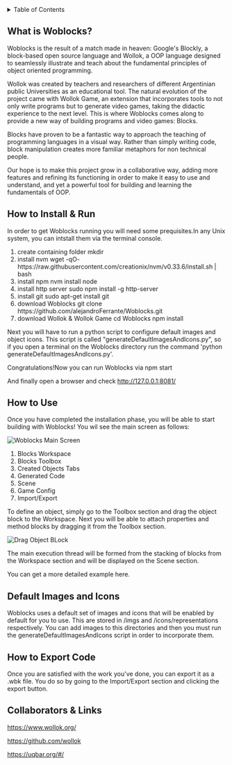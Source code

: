 <details>
  <summary>Table of Contents</summary>
  <ol>
    <li>
	What is Woblocks
    </li>
    <li>
	How to Install & Run
    </li>
    <li>
	How to Use
    </li>
    <li>
    Default Images and Icons
    </li>
    <li>
	How to Export your Code
    </li>
    <li>
	Collaborators & Links
    </li>
  </ol>
</details>

## What is Woblocks?

Woblocks is the result of a match made in heaven: Google's Blockly, a block-based open source language and Wollok, a OOP language designed to seamlessly illustrate and teach about the fundamental principles of object oriented programming.

Wollok was created by teachers and researchers of different Argentinian public Universities as an educational tool. The natural evolution of the project came with Wollok Game, an extension that incorporates tools to not only write programs but to generate video games, taking the didactic experience to the next level.
This is where Woblocks comes along to provide a new way of building programs and video games: Blocks.

Blocks have proven to be a fantastic way to approach the teaching of programming languages in a visual way. Rather than simply writing code, block manipulation creates more familiar metaphors for non technical people.

Our hope is to make this project grow in a collaborative way, adding more features and refining its functioning in order to make it easy to use and understand, and yet a powerful tool for building and learning the fundamentals of OOP. 

## How to Install & Run

In order to get Woblocks running you will need some prequisites.In any Unix system, you can intstall them via the terminal console.

<ol>
    <li>
	create containing folder
    	mkdir <folder name>
    </li>
    <li>	    
	install nvm
	wget -qO- https://raw.githubusercontent.com/creationix/nvm/v0.33.6/install.sh | bash
    </li>
    <li>
	install npm
	nvm install node
   </li>
    <li>
	install http server
	sudo npm install -g http-server
    </li>
    <li>
	install git
	sudo apt-get install git
    </li>
    <li>
	download Woblocks
	git clone https://github.com/alejandroFerrante/Woblocks.git
    </li>
    <li>
	download Wollok & Wollok Game
	cd Woblocks
	npm install
    </li>
</ol>

Next you will have to run a python script to configure default images and object icons. This script is called "generateDefaultImagesAndIcons.py", so if you open a terminal on the Woblocks directory run the command 'python generateDefaultImagesAndIcons.py'.


Congratulations!Now you can run Woblocks via
  npm start

And finally open a browser and check http://127.0.0.1:8081/


## How to Use

Once you have completed the installation phase, you will be able to start building with Woblocks!
You wil see the main screen as follows:

![Woblocks Main Screen](https://github.com/alejandroFerrante/Woblocks/blob/main/readme_SplashScreenReference.png)

<ol>
    <li>
	Blocks Workspace
    </li>
    <li>
	Blocks Toolbox
    </li>
    <li>
	Created Objects Tabs
    </li>
    <li>
	Generated Code
    </li>
    <li>
	Scene
    </li>
    <li>
	Game Config
    </li>
    <li>
	Import/Export
    </li>
</ol>

To define an object, simply go to the Toolbox section and drag the object block to the Workspace.
Next you will be able to attach properties and method blocks by dragging it from the Toolbox section.

![Drag Object BLock](https://github.com/alejandroFerrante/Woblocks/blob/main/readme_DragObjectBlock.png)

The main execution thread will be formed from the stacking of blocks from the Workspace section and will be displayed on the Scene section.

You can get a more detailed example here.

## Default Images and Icons

Woblocks uses a default set of images and icons that will be enabled by default for you to use. This are stored in /imgs and /icons/representations respectively.
You can add images to this directories and then you must run the generateDefaultImagesAndIcons script in order to incorporate them.

  
## How to Export Code

Once you are satisfied with the work you've done, you can export it as a .wbk file. You do so by going to the Import/Export section and clicking the export button.
  
## Collaborators & Links

https://www.wollok.org/

https://github.com/wollok

https://uqbar.org/#/
